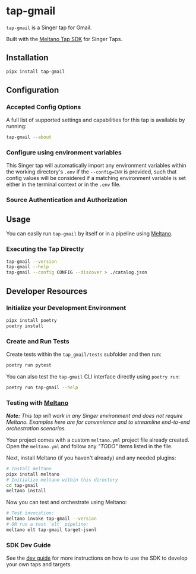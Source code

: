 # tap-gmail

`tap-gmail` is a Singer tap for Gmail.

Built with the [Meltano Tap SDK](https://sdk.meltano.com) for Singer Taps.

## Installation

```bash
pipx install tap-gmail
```

## Configuration

### Accepted Config Options

A full list of supported settings and capabilities for this
tap is available by running:

```bash
tap-gmail --about
```

### Configure using environment variables

This Singer tap will automatically import any environment variables within the working directory's
`.env` if the `--config=ENV` is provided, such that config values will be considered if a matching
environment variable is set either in the terminal context or in the `.env` file.

### Source Authentication and Authorization

## Usage

You can easily run `tap-gmail` by itself or in a pipeline using [Meltano](https://meltano.com/).

### Executing the Tap Directly

```bash
tap-gmail --version
tap-gmail --help
tap-gmail --config CONFIG --discover > ./catalog.json
```

## Developer Resources

### Initialize your Development Environment

```bash
pipx install poetry
poetry install
```

### Create and Run Tests

Create tests within the `tap_gmail/tests` subfolder and
then run:

```bash
poetry run pytest
```

You can also test the `tap-gmail` CLI interface directly using `poetry run`:

```bash
poetry run tap-gmail --help
```

### Testing with [Meltano](https://www.meltano.com)

_**Note:** This tap will work in any Singer environment and does not require Meltano.
Examples here are for convenience and to streamline end-to-end orchestration scenarios._

Your project comes with a custom `meltano.yml` project file already created. Open the `meltano.yml` and follow any _"TODO"_ items listed in
the file.

Next, install Meltano (if you haven't already) and any needed plugins:

```bash
# Install meltano
pipx install meltano
# Initialize meltano within this directory
cd tap-gmail
meltano install
```

Now you can test and orchestrate using Meltano:

```bash
# Test invocation:
meltano invoke tap-gmail --version
# OR run a test `elt` pipeline:
meltano elt tap-gmail target-jsonl
```

### SDK Dev Guide

See the [dev guide](https://sdk.meltano.com/en/latest/dev_guide.html) for more instructions on how to use the SDK to
develop your own taps and targets.
